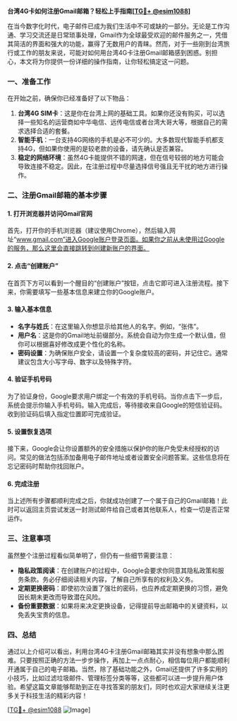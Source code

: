 **台湾4G卡如何注册Gmail邮箱？轻松上手指南[[TG💪+ @esim1088](https://t.me/s/esim1088)]**

在当今数字化时代，电子邮件已成为我们生活中不可或缺的一部分。无论是工作沟通、学习交流还是日常琐事处理，Gmail作为全球最受欢迎的邮件服务之一，凭借其简洁的界面和强大的功能，赢得了无数用户的青睐。然而，对于一些刚到台湾旅行或工作的朋友来说，可能对如何用台湾4G卡注册Gmail邮箱感到困惑。别担心，本文将为你提供一份详细的操作指南，让你轻松搞定这一问题。

### 一、准备工作

在开始之前，确保你已经准备好了以下物品：

1. **台湾4G SIM卡**：这是你在台湾上网的基础工具。如果你还没有购买，可以选择一些知名的运营商如中华电信、远传电信或者台湾大哥大等，根据自己的需求选择合适的套餐。
2. **智能手机**：一台支持4G网络的手机是必不可少的。大多数现代智能手机都支持4G，但如果你使用的是较老款的设备，请先确认是否兼容。
3. **稳定的网络环境**：虽然4G卡能提供不错的网速，但在信号较弱的地方可能会导致连接不稳定。因此，在注册过程中尽量选择信号强且无干扰的地方进行操作。

### 二、注册Gmail邮箱的基本步骤

#### 1. 打开浏览器并访问Gmail官网

首先，打开你的手机浏览器（建议使用Chrome），然后输入网址“www.gmail.com”进入Google账户登录页面。如果你之前从未使用过Google的服务，那么这里会直接跳转到创建新账户的界面。

#### 2. 点击“创建账户”

在首页下方可以看到一个醒目的“创建账户”按钮，点击它即可进入注册流程。接下来，你需要填写一些基本信息来建立你的Google账户。

#### 3. 输入基本信息

- **名字与姓氏**：在这里输入你想显示给其他人的名字。例如，“张伟”。
- **用户名**：这是你的Gmail地址前缀部分。系统会自动为你生成一个默认值，但你可以根据喜好修改成更个性化的名称。
- **密码设置**：为确保账户安全，请设置一个复杂度较高的密码，并记住它。通常建议包含大小写字母、数字以及特殊字符。

#### 4. 验证手机号码

为了验证身份，Google要求用户绑定一个有效的手机号码。当你点击下一步后，系统会提示你输入手机号码。输入完成后，等待接收来自Google的短信验证码。收到验证码后填入指定位置即可完成验证。

#### 5. 设置恢复选项

接下来，Google会让你设置额外的安全措施以保护你的账户免受未经授权的访问。常见的做法包括添加备用电子邮件地址或者设置安全问题答案。这些信息将在忘记密码时帮助你找回账户。

#### 6. 完成注册

当上述所有步骤都顺利完成之后，你就成功创建了一个属于自己的Gmail邮箱！此时可以返回主页尝试发送一封测试邮件给自己或者其他联系人，检查一切是否正常运作。

### 三、注意事项

虽然整个注册过程看似简单明了，但仍有一些细节需要注意：

- **隐私政策阅读**：在创建账户的过程中，Google会要求你同意其隐私政策和服务条款。务必仔细阅读相关内容，了解自己所享有的权利及义务。
- **定期更换密码**：即使初次设置了强壮的密码，也应养成定期更换的习惯，避免因长期未更改而导致潜在风险。
- **备份重要数据**：如果将来决定更换设备，记得提前导出邮箱中的关键资料，以免丢失宝贵的信息。

### 四、总结

通过以上介绍可以看出，利用台湾4G卡注册Gmail邮箱其实并没有想象中那么困难。只要按照正确的方法一步步操作，再加上一点点耐心，相信每位用户都能顺利开通属于自己的电子邮箱。当然，除了基础功能之外，Gmail还提供了许多实用的小技巧，比如过滤垃圾邮件、管理标签分类等等，这些都可以进一步提升用户体验。希望这篇文章能够帮助到正在寻找答案的朋友们，同时也欢迎大家继续关注更多关于科技生活的精彩内容！

[[TG💪+ @esim1088](https://t.me/s/esim1088) ![Image](https://i.postimg.cc/4NQfJmqS/Snipaste-2025-05-13-00-14-12.png)]